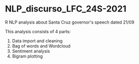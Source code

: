 # NLP_discurso_LFC_24S-2021
R NLP analysis about Santa Cruz governor's speech dated 21/09

This analysis consists of 4 parts:
1. Data import and cleaning
2. Bag of words and Wordcloud
3. Sentiment analysis
4. Bigram plotting
